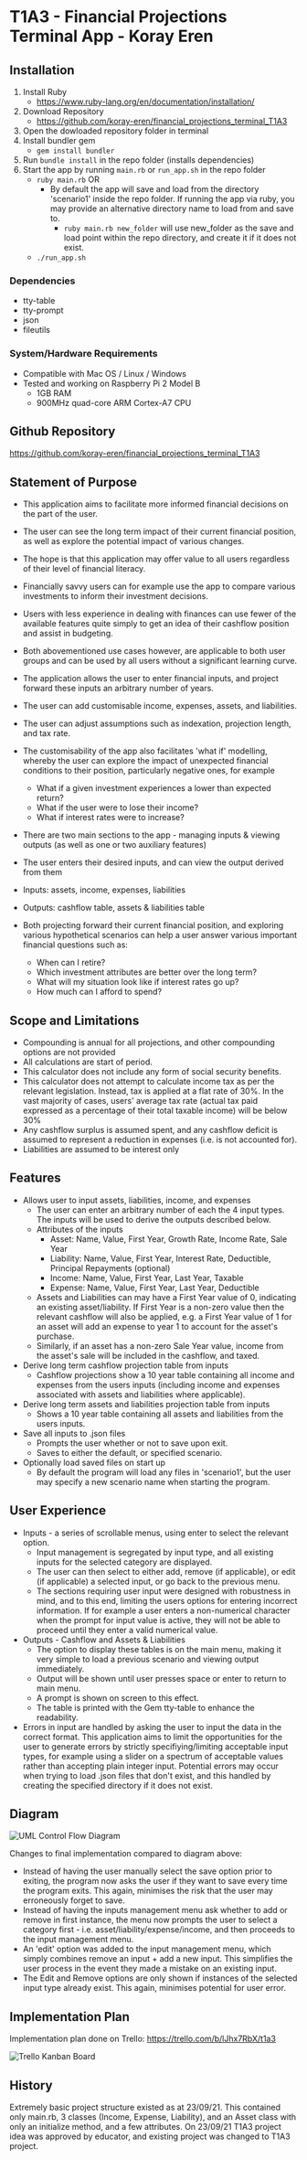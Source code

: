 # T1A3 - Financial Projections Terminal App - Koray Eren

## Installation

1. Install Ruby
   * <https://www.ruby-lang.org/en/documentation/installation/>
2. Download Repository
   * <https://github.com/koray-eren/financial_projections_terminal_T1A3>
3. Open the dowloaded repository folder in terminal
4. Install bundler gem
   * `gem install bundler`
5. Run `bundle install` in the repo folder (installs dependencies)
6. Start the app by running `main.rb` or `run_app.sh` in the repo folder
   * `ruby main.rb` OR
     * By default the app will save and load from the directory 'scenario1' inside the repo folder. If running the app via ruby, you may provide an alternative directory name to load from and save to.
       * `ruby main.rb new_folder` will use new_folder as the save and load point within the repo directory, and create it if it does not exist.
   * `./run_app.sh`

### Dependencies

* tty-table
* tty-prompt
* json
* fileutils

### System/Hardware Requirements

* Compatible with Mac OS / Linux / Windows
* Tested and working on Raspberry Pi 2 Model B
  * 1GB RAM
  * 900MHz quad-core ARM Cortex-A7 CPU

## Github Repository

<https://github.com/koray-eren/financial_projections_terminal_T1A3>

## Statement of Purpose

* This application aims to facilitate more informed financial decisions on the part of the user.
* The user can see the long term impact of their current financial position, as well as explore the potential impact of various changes.
* The hope is that this application may offer value to all users regardless of their level of financial literacy.
* Financially savvy users can for example use the app to compare various investments to inform their investment decisions.
* Users with less experience in dealing with finances can use fewer of the available features quite simply to get an idea of their cashflow position and assist in budgeting.
* Both abovementioned use cases however, are applicable to both user groups and can be used by all users without a significant learning curve.

* The application allows the user to enter financial inputs, and project forward these inputs an arbitrary number of years.
* The user can add customisable income, expenses, assets, and liabilities.
* The user can adjust assumptions such as indexation, projection length, and tax rate.
* The customisability of the app also facilitates 'what if' modelling, whereby the user can explore the impact of unexpected financial conditions to their position, particularly negative ones, for example
  * What if a given investment experiences a lower than expected return?
  * What if the user were to lose their income?
  * What if interest rates were to increase?

* There are two main sections to the app - managing inputs & viewing outputs (as well as one or two auxiliary features)
* The user enters their desired inputs, and can view the output derived from them
* Inputs: assets, income, expenses, liabilities
* Outputs: cashflow table, assets & liabilities table

* Both projecting forward their current financial position, and exploring various hypothetical scenarios can help a user answer various important financial questions such as:
  * When can I retire?
  * Which investment attributes are better over the long term?
  * What will my situation look like if interest rates go up?
  * How much can I afford to spend?

## Scope and Limitations

* Compounding is annual for all projections, and other compounding options are not provided
* All calculations are start of period.
* This calculator does not include any form of social security benefits.
* This calculator does not attempt to calculate income tax as per the relevant legislation. Instead, tax is applied at a flat rate of 30%. In the vast majority of cases, users' average tax rate (actual tax paid expressed as a percentage of their total taxable income) will be below 30%
* Any cashflow surplus is assumed spent, and any cashflow deficit is assumed to represent a reduction in expenses (i.e. is not accounted for).
* Liabilities are assumed to be interest only

## Features

* Allows user to input assets, liabilities, income, and expenses
  * The user can enter an arbitrary number of each the 4 input types. The inputs will be used to derive the outputs described below.
  * Attributes of the inputs
    * Asset: Name, Value, First Year, Growth Rate, Income Rate, Sale Year
    * Liability: Name, Value, First Year, Interest Rate, Deductible, Principal Repayments (optional)
    * Income: Name, Value, First Year, Last Year, Taxable
    * Expense: Name, Value, First Year, Last Year, Deductible
  * Assets and Liabilities can may have a First Year value of 0, indicating an existing asset/liability. If First Year is a non-zero value then the relevant cashflow will also be applied, e.g. a First Year value of 1 for an asset will add an expense to year 1 to account for the asset's purchase.
  * Similarly, if an asset has a non-zero Sale Year value, income from the asset's sale will be included in the cashflow, and taxed.
* Derive long term cashflow projection table from inputs
  * Cashflow projections show a 10 year table containing all income and expenses from the users inputs (including income and expenses associated with assets and liabilities where applicable).
* Derive long term assets and liabilities projection table from inputs
  * Shows a 10 year table containing all assets and liabilities from the users inputs.
* Save all inputs to .json files
  * Prompts the user whether or not to save upon exit.
  * Saves to either the default, or specified scenario.
* Optionally load saved files on start up
  * By default the program will load any files in 'scenario1', but the user may specify a new scenario name when starting the program.

## User Experience

* Inputs - a series of scrollable menus, using enter to select the relevant option.
  * Input management is segregated by input type, and all existing inputs for the selected category are displayed.
  * The user can then select to either add, remove (if applicable), or edit (if applicable) a selected input, or go back to the previous menu.
  * The sections requiring user input were designed with robustness in mind, and to this end, limiting the users options for entering incorrect information. If for example a user enters a non-numerical character when the prompt for input value is active, they will not be able to proceed until they enter a valid numerical value.
* Outputs - Cashflow and Assets & Liabilities
  * The option to display these tables is on the main menu, making it very simple to load a previous scenario and viewing output immediately.
  * Output will be shown until user presses space or enter to return to main menu.
  * A prompt is shown on screen to this effect.
  * The table is printed with the Gem tty-table to enhance the readability.
* Errors in input are handled by asking the user to input the data in the correct format. This application aims to limit the opportunities for the user to generate errors by strictly specifiying/limiting acceptable input types, for example using a slider on a spectrum of acceptable values rather than accepting plain integer input. Potential errors may occur when trying to load .json files that don't exist, and this handled by creating the specified directory if it does not exist.

## Diagram

![UML Control Flow Diagram](UML_control_flow.png)

Changes to final implementation compared to diagram above:

* Instead of having the user manually select the save option prior to exiting, the program now asks the user if they want to save every time the program exits. This again, minimises the risk that the user may erroneously forget to save.
* Instead of having the inputs management menu ask whether to add or remove in first instance, the menu now prompts the user to select a category first - i.e. asset/liability/expense/income, and then proceeds to the input management menu.
* An 'edit' option was added to the input management menu, which simply combines remove an input + add a new input. This simplifies the user process in the event they made a mistake on an existing input.
* The Edit and Remove options are only shown if instances of the selected input type already exist. This again, minimises potential for user error.

## Implementation Plan

Implementation plan done on Trello: <https://trello.com/b/lJhx7RbX/t1a3>

![Trello Kanban Board](T1A3_trello_screenshot.png)

## History

Extremely basic project structure existed as at 23/09/21. This contained only main.rb, 3 classes (Income, Expense, Liability), and an Asset class with only an initialize method, and a few attributes. On 23/09/21 T1A3 project idea was approved by educator, and existing project was changed to T1A3 project.
